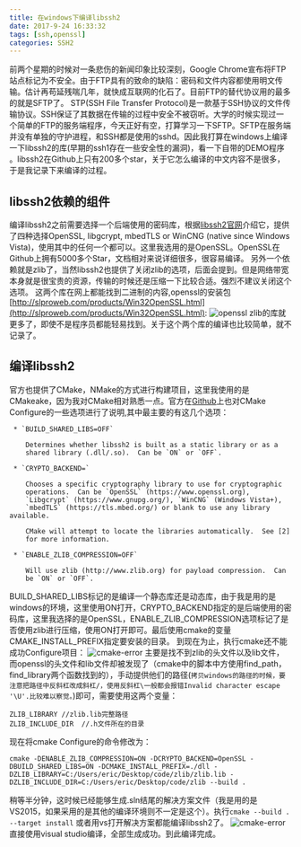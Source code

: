 ```yaml
---
title: 在windows下编译libssh2
date: 2017-9-24 16:33:32
tags: [ssh,openssl]
categories: SSH2
---
```

前两个星期的时候对一条悲伤的新闻印象比较深刻，Google Chrome宣布将FTP站点标记为不安全。由于FTP具有的致命的缺陷：密码和文件内容都使用明文传输。估计再苟延残喘几年，就快成互联网的化石了。目前FTP的替代协议用的最多的就是SFTP了。
STP(SSH File Transfer Protocol)是一款基于SSH协议的文件传输协议。SSH保证了其数据在传输的过程中安全不被窃听。大学的时候实现过一个简单的FTP的服务端程序，今天正好有空，打算学习一下SFTP。SFTP在服务端并没有单独的守护进程，和SSH都是使用的sshd。因此我打算在windows上编译一下libssh2的库(早期的ssh1存在一些安全性的漏洞)，看一下自带的DEMO程序 。libssh2在Github上只有200多个star，关于它怎么编译的中文内容不是很多，于是我记录下来编译的过程。<!--more-->
## libssh2依赖的组件
编译libssh2之前需要选择一个后端使用的密码库，根据[libssh2官网](https://www.libssh2.org/)介绍它，提供了四种选择OpenSSL, libgcrypt, mbedTLS or WinCNG (native since Windows Vista)，使用其中的任何一个都可以。这里我选用的是OpenSSL。OpenSSL在Github上拥有5000多个Star，文档相对来说详细很多，很容易编译。
另外一个依赖就是zlib了，当然libssh2也提供了关闭zlib的选项，后面会提到。但是网络带宽本身就是很宝贵的资源，传输的时候还是压缩一下比较合适。强烈不建议关闭这个选项。
这两个库在网上都能找到二进制的内容,openssl的安装包[http://slproweb.com/products/Win32OpenSSL.html](http://slproweb.com/products/Win32OpenSSL.html):
![openssl](http://oss.ilovecpp.com/blog/build-libssh2/Win32OpenSSL.png)
zlib的库就更多了，即使不是程序员都能轻易找到。关于这个两个库的编译也比较简单，就不记录了。
## 编译libssh2
官方也提供了CMake，NMake的方式进行构建项目，这里我使用的是CMakeake，因为我对CMake相对熟悉一点。官方在[Github](https://github.com/libssh2/libssh2/blob/master/docs/INSTALL_CMAKE)上也对CMake Configure的一些选项进行了说明,其中最主要的有这几个选项：
```
 * `BUILD_SHARED_LIBS=OFF`

    Determines whether libssh2 is built as a static library or as a
    shared library (.dll/.so).  Can be `ON` or `OFF`.

 * `CRYPTO_BACKEND=`

    Chooses a specific cryptography library to use for cryptographic
    operations.  Can be `OpenSSL` (https://www.openssl.org),
    `Libgcrypt` (https://www.gnupg.org/), `WinCNG` (Windows Vista+),
    `mbedTLS` (https://tls.mbed.org/) or blank to use any library available.

    CMake will attempt to locate the libraries automatically.  See [2]
    for more information.

 * `ENABLE_ZLIB_COMPRESSION=OFF`

    Will use zlib (http://www.zlib.org) for payload compression.  Can
    be `ON` or `OFF`.
```
BUILD_SHARED_LIBS标记的是编译一个静态库还是动态库，由于我是用的是windows的环境，这里使用ON打开，CRYPTO_BACKEND指定的是后端使用的密码库，这里我选择的是OpenSSL，ENABLE_ZLIB_COMPRESSION选项标记了是否使用zlib进行压缩，使用ON打开即可。最后使用cmake的变量CMAKE_INSTALL_PREFIX指定要安装的目录。
到现在为止，执行cmake还不能成功Configure项目：
![cmake-error](http://oss.ilovecpp.com/blog/build-libssh2/cmake-error.png)
主要是找不到zlib的头文件以及lib文件，而openssl的头文件和lib文件却被发现了（cmake中的脚本中方使用find_path，find_library两个函数找到的），手动提供他们的路径(`拷贝windows的路径的时候，要注意把路径中反斜杠改成斜杠/，使用反斜杠\一般都会报错Invalid character escape '\U'.比较难以察觉。`)即可，需要使用这两个变量：
```
ZLIB_LIBRARY //zlib.lib完整路径
ZLIB_INCLUDE_DIR  //.h文件所在的目录
```
现在将cmake Configure的命令修改为：
```
cmake -DENABLE_ZLIB_COMPRESSION=ON -DCRYPTO_BACKEND=OpenSSL -DBUILD_SHARED_LIBS=ON -DCMAKE_INSTALL_PREFIX=./dll -DZLIB_LIBRARY=C:/Users/eric/Desktop/code/zlib/zlib.lib -DZLIB_INCLUDE_DIR=C:/Users/eric/Desktop/code/zlib --build .
```
稍等半分钟，这时候已经能够生成.sln结尾的解决方案文件（我是用的是VS2015，如果采用的是其他的编译环境则不一定是这个）。执行`cmake --build . --target install` 或者用vs打开解决方案都能编译libssh2了。
![cmake-error](http://oss.ilovecpp.com/blog/build-libssh2/success.png)
直接使用visual studio编译，全部生成成功。到此编译完成。
